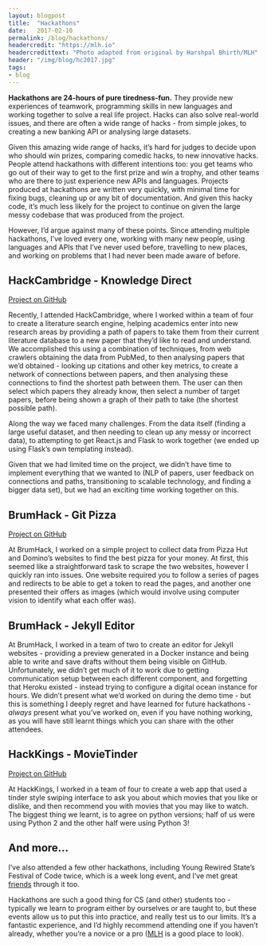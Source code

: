 ```yaml
---
layout: blogpost
title:  "Hackathons"
date:   2017-02-10
permalink: /blog/hackathons/
headercredit: "https://mlh.io"
headercredittext: "Photo adapted from original by Harshpal Bhirth/MLH"
header: "/img/blog/hc2017.jpg"
tags:
- blog
---
```


**Hackathons are 24-hours of pure tiredness-fun.** They provide new experiences of teamwork, programming skills in new languages and working together to solve a real life project. Hacks can also solve real-world issues, and there are often a wide range of hacks - from simple jokes, to creating a new banking API or analysing large datasets.

Given this amazing wide range of hacks, it’s hard for judges to decide upon who should win prizes, comparing comedic hacks, to new innovative hacks. People attend hackathons with different intentions too: you get teams who go out of their way to get to the first prize and win a trophy, and other teams who are there to just experience new APIs and languages. Projects produced at hackathons are written very quickly, with minimal time for fixing bugs, cleaning up or any bit of documentation. And given this hacky code, it’s much less likely for the project to continue on given the large messy codebase that was produced from the project.

However, I’d argue against many of these points. Since attending multiple hackathons, I’ve loved every one, working with many new people, using languages and APIs that I’ve never used before, travelling to new places, and working on problems that I had never been made aware of before.

## HackCambridge - Knowledge Direct

[Project on GitHub](https://github.com/knowledge-direct/knowledge-direct)

Recently, I attended HackCambridge, where I worked within a team of four to create a literature search engine, helping academics enter into new research areas by providing a path of papers to take them from their current literature database to a new paper that they’d like to read and understand. We accomplished this using a combination of techniques, from web crawlers obtaining the data from PubMed, to then analysing papers that we’d obtained - looking up citations and other key metrics, to create a network of connections between papers, and then analysing these connections to find the shortest path between them. The user can then select which papers they already know, then select a number of target papers, before being shown a graph of their path to take (the shortest possible path).

Along the way we faced many challenges. From the data itself (finding a large useful dataset, and then needing to clean up any messy or incorrect data), to attempting to get React.js and Flask to work together (we ended up using Flask’s own templating instead).

Given that we had limited time on the project, we didn’t have time to implement everything that we wanted to (NLP of papers, user feedback on connections and paths, transitioning to scalable technology, and finding a bigger data set), but we had an exciting time working together on this.

## BrumHack - Git Pizza

[Project on GitHub](https://github.com/jackhughesweb/brumhack16)

At BrumHack, I worked on a simple project to collect data from Pizza Hut and Domino’s websites to find the best pizza for your money. At first, this seemed like a straightforward task to scrape the two websites, however I quickly ran into issues. One website required you to follow a series of pages and redirects to be able to get a token to read the pages, and another one presented their offers as images (which would involve using computer vision to identify what each offer was).

## BrumHack - Jekyll Editor

At BrumHack, I worked in a team of two to create an editor for Jekyll websites - providing a preview generated in a Docker instance and being able to write and save drafts without them being visible on GitHub. Unfortunately, we didn’t get much of it to work due to getting communication setup between each different component, and forgetting that Heroku existed - instead trying to configure a digital ocean instance for hours. We didn’t present what we’d worked on during the demo time - but this is something I deeply regret and have learned for future hackathons - *always* present what you’ve worked on, even if you have nothing working, as you will have still learnt things which you can share with the other attendees.

## HackKings - MovieTinder

[Project on GitHub](https://github.com/jackhughesweb/movietinder)

At HackKings, I worked in a team of four to create a web app that used a tinder style swiping interface to ask you about which movies that you like or dislike, and then recommend you with movies that you may like to watch. The biggest thing we learnt, is to agree on python versions; half of us were using Python 2 and the other half were using Python 3!

## And more...

I’ve also attended a few other hackathons, including Young Rewired State’s Festival of Code twice, which is a week long event, and I’ve met great [friends](https://teamssd.com) through it too.

Hackathons are such a good thing for CS (and other) students too - typically we learn to program either by ourselves or are taught to, but these events allow us to put this into practice, and really test us to our limits. It’s a fantastic experience, and I’d highly recommend attending one if you haven’t already, whether you’re a novice or a pro ([MLH](https://mlh.io/eu) is a good place to look).
